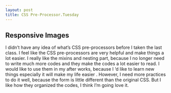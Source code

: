 ```yaml
---
layout: post
title: CSS Pre-Processor.Tuesday
---
```


<h2> Responsive Images </h2>
  I didn’t have any idea of what’s CSS pre-processors before I taken the last class. I feel like the CSS pre-processors are very helpful and make things a lot easier. I really like the mixins and nesting part, because I no longer need to write much more codes and they make the codes a lot easier to read. 
I would like to use them in my after works, because I ‘d like to learn new things especially it will make my life easier . However, I need more practices to do it well, because the form is little different than the original CSS. But I like how they organized the codes, I think I’m going love it.

